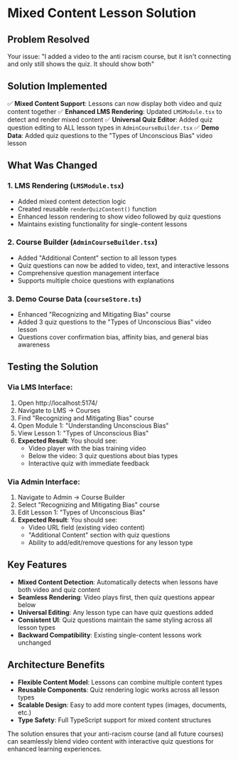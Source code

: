 # Mixed Content Lesson Solution

## Problem Resolved
Your issue: "I added a video to the anti racism course, but it isn't connecting and only still shows the quiz. It should show both"

## Solution Implemented
✅ **Mixed Content Support**: Lessons can now display both video and quiz content together
✅ **Enhanced LMS Rendering**: Updated `LMSModule.tsx` to detect and render mixed content
✅ **Universal Quiz Editor**: Added quiz question editing to ALL lesson types in `AdminCourseBuilder.tsx`
✅ **Demo Data**: Added quiz questions to the "Types of Unconscious Bias" video lesson

## What Was Changed

### 1. LMS Rendering (`LMSModule.tsx`)
- Added mixed content detection logic
- Created reusable `renderQuizContent()` function
- Enhanced lesson rendering to show video followed by quiz questions
- Maintains existing functionality for single-content lessons

### 2. Course Builder (`AdminCourseBuilder.tsx`)
- Added "Additional Content" section to all lesson types
- Quiz questions can now be added to video, text, and interactive lessons
- Comprehensive question management interface
- Supports multiple choice questions with explanations

### 3. Demo Course Data (`courseStore.ts`)
- Enhanced "Recognizing and Mitigating Bias" course
- Added 3 quiz questions to the "Types of Unconscious Bias" video lesson
- Questions cover confirmation bias, affinity bias, and general bias awareness

## Testing the Solution

### Via LMS Interface:
1. Open http://localhost:5174/
2. Navigate to LMS → Courses
3. Find "Recognizing and Mitigating Bias" course
4. Open Module 1: "Understanding Unconscious Bias"
5. View Lesson 1: "Types of Unconscious Bias"
6. **Expected Result**: You should see:
   - Video player with the bias training video
   - Below the video: 3 quiz questions about bias types
   - Interactive quiz with immediate feedback

### Via Admin Interface:
1. Navigate to Admin → Course Builder
2. Select "Recognizing and Mitigating Bias" course
3. Edit Lesson 1: "Types of Unconscious Bias"
4. **Expected Result**: You should see:
   - Video URL field (existing video content)
   - "Additional Content" section with quiz questions
   - Ability to add/edit/remove questions for any lesson type

## Key Features
- **Mixed Content Detection**: Automatically detects when lessons have both video and quiz content
- **Seamless Rendering**: Video plays first, then quiz questions appear below
- **Universal Editing**: Any lesson type can have quiz questions added
- **Consistent UI**: Quiz questions maintain the same styling across all lesson types
- **Backward Compatibility**: Existing single-content lessons work unchanged

## Architecture Benefits
- **Flexible Content Model**: Lessons can combine multiple content types
- **Reusable Components**: Quiz rendering logic works across all lesson types  
- **Scalable Design**: Easy to add more content types (images, documents, etc.)
- **Type Safety**: Full TypeScript support for mixed content structures

The solution ensures that your anti-racism course (and all future courses) can seamlessly blend video content with interactive quiz questions for enhanced learning experiences.